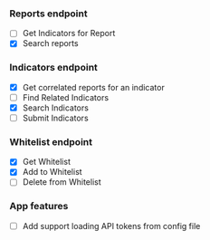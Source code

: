 ### Reports endpoint
- [ ] Get Indicators for Report
- [X] Search reports

### Indicators endpoint
- [X] Get correlated reports for an indicator
- [ ] Find Related Indicators
- [X] Search Indicators
- [ ] Submit Indicators

### Whitelist endpoint
- [x] Get Whitelist
- [x] Add to Whitelist
- [ ] Delete from Whitelist

### App features
- [ ] Add support loading API tokens from config file